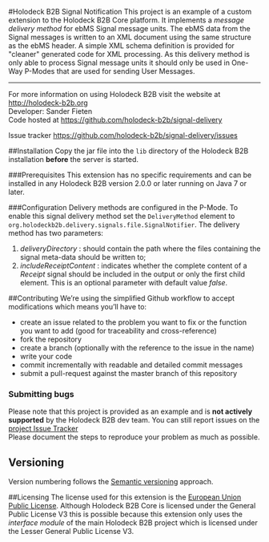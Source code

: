 #Holodeck B2B Signal Notification
This project is an example of a custom extension to the Holodeck B2B Core platform. It implements a _message delivery
method_ for ebMS Signal message units. 
The ebMS data from the Signal messages is written to an XML document using the same structure as the ebMS header. A 
simple XML schema definition is provided for "cleaner" generated code for XML processing.
As this delivery method is only able to process Signal message units it should only be used in One-Way P-Modes that are
used for sending User Messages.

__________________
For more information on using Holodeck B2B visit the website at http://holodeck-b2b.org  
Developer: Sander Fieten  
Code hosted at https://github.com/holodeck-b2b/signal-delivery 

Issue tracker https://github.com/holodeck-b2b/signal-delivery/issues  

##Installation 
Copy the jar file into the `lib` directory of the Holodeck B2B installation **before** the server is started.

###Prerequisites
This extension has no specific requirements and can be installed in any Holodeck B2B version 2.0.0 or later running on 
Java 7 or later. 

###Configuration
Delivery methods are configured in the P-Mode. 
To enable this signal delivery method set the `DeliveryMethod` element to `org.holodeckb2b.delivery.signals.file.SignalNotifier`. 
The delivery method has two parameters:

1. _deliveryDirectory_ : should contain the path where the files containing the signal meta-data should be written to;
2. _includeReceiptContent_ : indicates whether the complete content of a _Receipt_ signal should be included in the output 
or only the first child element. This is an optional parameter with default value _false_.

##Contributing
We’re using the simplified Github workflow to accept modifications which means you’ll have to:
* create an issue related to the problem you want to fix or the function you want to add (good for traceability and cross-reference)
* fork the repository
* create a branch (optionally with the reference to the issue in the name)
* write your code 
* commit incrementally with readable and detailed commit messages
* submit a pull-request against the master branch of this repository

### Submitting bugs
Please note that this project is provided as an example and is **not actively supported** by the Holodeck B2B dev team. 
You can still report issues on the [project Issue Tracker](https://github.com/holodeck-b2b/signal-delivery/issues)  
Please document the steps to reproduce your problem as much as possible.

## Versioning
Version numbering follows the [Semantic versioning](http://semver.org/) approach.

##Licensing
The license used for this extension is the [European Union Public License](https://joinup.ec.europa.eu/community/eupl/home). 
Although Holodeck B2B Core is licensed under the General Public License V3 this is possible because this extension only
uses the *interface module* of the main Holodeck B2B project which is licensed under the Lesser General Public License V3.

